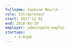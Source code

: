 ```yaml
---
fullname: Jasmine Meurin
role: Intrapreneur
start: 2017-12-01
end: 2018-06-30
employer: admin/pole-emploi
startups:
    - e-mjpm
---
```

